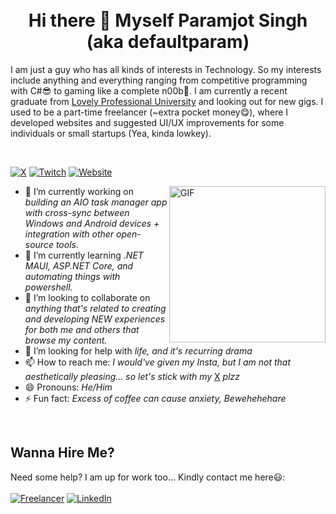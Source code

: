 <br>
<br>
<h1 align="center">Hi there 👋 Myself Paramjot Singh (aka defaultparam)</h1>

<p aligh="left">I am just a guy who has all kinds of interests in Technology. So my interests include anything and everything ranging from competitive programming with C#😎 to gaming like a complete n00b🥴. I am currently a recent graduate from <a href='https://lpu.in'>Lovely Professional University</a> and looking out for new gigs. I used to be a part-time freelancer (~extra pocket money😋), where I developed websites and suggested UI/UX improvements for some individuals or small startups (Yea, kinda lowkey).</p>

<br>

[![X](https://img.shields.io/static/v1?style=for-the-badge&logo=x&label=X.COM&message=defaultparam&color=blue)](https://x.com/defaultparam)
[![Twitch](https://img.shields.io/static/v1?style=for-the-badge&logo=Twitch&label=Twitch&message=defaultparam&color=purple)](https://twitch.tv/defaultparam)
[![Website](https://img.shields.io/static/v1?style=for-the-badge&logo=circle&label=Website&message=defaultparam.github.io&color=black)](https://defaultparam.github.io/)


<img align="right" alt="GIF" src="https://media.giphy.com/media/YTDZakyAorkLDYqN0q/giphy.gif" width='250' />

- 🔭 I’m currently working on _building an AIO task manager app with cross-sync between Windows and Android devices + integration with other open-source tools._
- 🌱 I’m currently learning _.NET MAUI, ASP.NET Core, and automating things with powershell._
- 👯 I’m looking to collaborate on _anything that's related to creating and developing NEW experiences for both me and others that browse my content._
- 🤔 I’m looking for help with _life, and it's recurring drama_
- 📫 How to reach me: _I would've given my Insta, but I am not that aesthetically pleasing... so let's stick with my_ [X](https://x.com/defaultparam) _plzz_
- 😄 Pronouns: _He/Him_
- ⚡ Fun fact: _Excess of coffee can cause anxiety, Bewehehehare_

<br>

## Wanna Hire Me?
Need some help? I am up for work too... Kindly contact me here😃:
<br>
<br>
[![Freelancer](https://img.shields.io/static/v1?style=for-the-badge&logo=freelancer&label=Freelancer&message=iParamjotSingh&color=blue)](https://freelancer.com/u/iParamjotSingh)
[![LinkedIn](https://img.shields.io/static/v1?style=for-the-badge&logo=linkedin&label=LinkedIn&message=defaultparam&color=blue)](https://linkedin.com/in/defaultparam)
